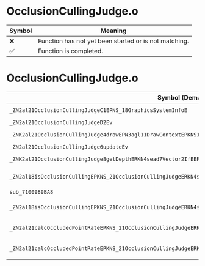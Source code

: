 # OcclusionCullingJudge.o
| Symbol | Meaning 
| ------------- | ------------- 
| :x: | Function has not yet been started or is not matching. 
| :white_check_mark: | Function is completed. 


# OcclusionCullingJudge.o
| Symbol (Demangled) | Symbol (Mangled) | Decompiled? |
| ------------- |  ------------- | ------------- |
| `_ZN2al21OcclusionCullingJudgeC1EPNS_18GraphicsSystemInfoE` | `al::OcclusionCullingJudge::OcclusionCullingJudge(al::GraphicsSystemInfo *)` | :white_check_mark: |
| `_ZN2al21OcclusionCullingJudgeD2Ev` | `al::OcclusionCullingJudge::~OcclusionCullingJudge()` | :white_check_mark: |
| `_ZNK2al21OcclusionCullingJudge4drawEPN3agl11DrawContextEPKNS1_14TextureSamplerEff` | `al::OcclusionCullingJudge::draw(agl::DrawContext *,agl::TextureSampler const*,float,float)const` | :white_check_mark: |
| `_ZN2al21OcclusionCullingJudge6updateEv` | `al::OcclusionCullingJudge::update(void)` | :white_check_mark: |
| `_ZNK2al21OcclusionCullingJudge8getDepthERKN4sead7Vector2IfEERKNS_8ViewInfoE` | `al::OcclusionCullingJudge::getDepth(sead::Vector2<float> const&,al::ViewInfo const&)const` | :white_check_mark: |
| `_ZN2al18isOcclusionCullingEPKNS_21OcclusionCullingJudgeERKN4sead7Vector3IfEERKNS3_7Vector2IfEEfffi` | `al::isOcclusionCulling(al::OcclusionCullingJudge const*,sead::Vector3<float> const&,sead::Vector2<float> const&,float,float,float,int)` | :white_check_mark: |
| `sub_7100989BA8` | `` | :white_check_mark: |
| `_ZN2al18isOcclusionCullingEPKNS_21OcclusionCullingJudgeERKN4sead7Vector3IfEERKNS3_7Vector2IfEEfffRKNS_8ViewInfoE` | `al::isOcclusionCulling(al::OcclusionCullingJudge const*,sead::Vector3<float> const&,sead::Vector2<float> const&,float,float,float,al::ViewInfo const&)` | :white_check_mark: |
| `_ZN2al21calcOccludedPointRateEPKNS_21OcclusionCullingJudgeERKN4sead7Vector3IfEERKNS3_7Vector2IfEEfff` | `al::calcOccludedPointRate(al::OcclusionCullingJudge const*,sead::Vector3<float> const&,sead::Vector2<float> const&,float,float,float)` | :white_check_mark: |
| `_ZN2al21calcOccludedPointRateEPKNS_21OcclusionCullingJudgeERKN4sead7Vector3IfEERKNS3_7Vector2IfEEfffRKNS_8ViewInfoE` | `al::calcOccludedPointRate(al::OcclusionCullingJudge const*,sead::Vector3<float> const&,sead::Vector2<float> const&,float,float,float,al::ViewInfo const&)` | :white_check_mark: |
